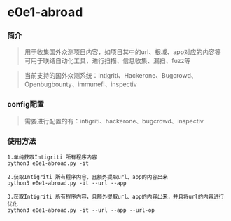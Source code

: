 # e0e1-abroad

### 简介

> 用于收集国外众测项目内容，如项目其中的url、根域、app对应的内容等
> 可用于联结自动化工具，进行扫描、信息收集、漏扫、fuzz等

> 当前支持的国外众测系统：Intigriti、Hackerone、Bugcrowd、Openbugbounty、immunefi、inspectiv

### config配置

> 需要进行配置的有：intigriti、hackerone、bugcrowd、inspectiv





### 使用方法

```
1.单纯获取Intigriti 所有程序内容
python3 e0e1-abroad.py -it

2.获取Intigriti 所有程序内容，且额外提取url、app的内容出来
python3 e0e1-abroad.py -it --url --app

3.获取Intigriti 所有程序内容，且额外提取url、app的内容出来，并且将url的内容进行优化
python3 e0e1-abroad.py -it --url --app --url-op
```
